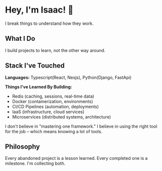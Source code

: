# Hey, I'm Isaac! 👋

I break things to understand how they work.

## What I Do

I build projects to learn, not the other way around. 

## Stack I've Touched

**Languages:** Typescript(React, Nesjs), Python(Django, FastApi)

**Things I've Learned By Building:**
- Redis (caching, sessions, real-time data)
- Docker (containerization, environments)
- CI/CD Pipelines (automation, deployments)
- IaaS (infrastructure, cloud services)
- Microservices (distributed systems, architecture)

I don't believe in "mastering one framework." I believe in using the right tool for the job – which means knowing a lot of tools.

## Philosophy

Every abandoned project is a lesson learned. Every completed one is a milestone. I'm collecting both.

